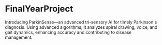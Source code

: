 # FinalYearProject
Introducing ParkinSense—an advanced tri-sensory AI for timely Parkinson's diagnosis. Using advanced algorithms, it analyzes spiral drawing, voice, and gait dynamics, enhancing accuracy and contributing to disease management.
